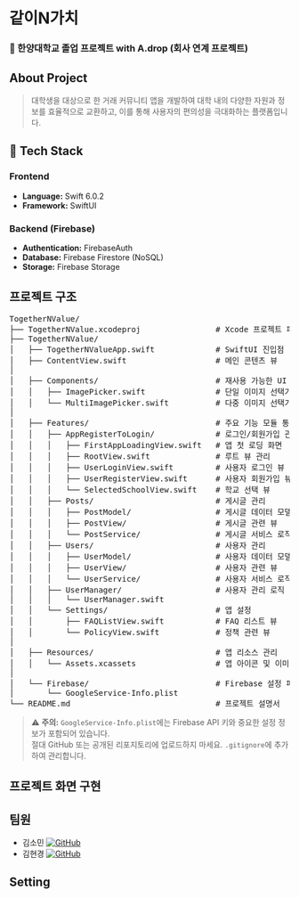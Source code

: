 # 같이N가치
### 🏫 한양대학교 졸업 프로젝트 with A.drop (회사 연계 프로젝트)
## About Project
> 대학생을 대상으로 한 거래 커뮤니티 앱을 개발하여 대학 내의 다양한 자원과 정보를 효율적으로 교환하고, 이를 통해 사용자의 편의성을 극대화하는 플랫폼입니다.
## 🚀 Tech Stack
### Frontend
- **Language:** Swift 6.0.2
- **Framework:** SwiftUI
  
### Backend (Firebase)
- **Authentication:** FirebaseAuth
- **Database:** Firebase Firestore (NoSQL)
- **Storage:** Firebase Storage

## 프로젝트 구조
<pre>
TogetherNValue/
├── TogetherNValue.xcodeproj                # Xcode 프로젝트 파일
├── TogetherNValue/
│   ├── TogetherNValueApp.swift             # SwiftUI 진입점
│   ├── ContentView.swift                   # 메인 콘텐츠 뷰
│
│   ├── Components/                         # 재사용 가능한 UI 컴포넌트
│   │   ├── ImagePicker.swift               # 단일 이미지 선택기
│   │   └── MultiImagePicker.swift          # 다중 이미지 선택기
│
│   ├── Features/                           # 주요 기능 모듈 통합
│   │   ├── AppRegisterToLogin/             # 로그인/회원가입 관련 뷰
│   │   │   ├── FirstAppLoadingView.swift   # 앱 첫 로딩 화면
│   │   │   ├── RootView.swift              # 루트 뷰 관리
│   │   │   ├── UserLoginView.swift         # 사용자 로그인 뷰
│   │   │   ├── UserRegisterView.swift      # 사용자 회원가입 뷰
│   │   │   └── SelectedSchoolView.swift    # 학교 선택 뷰
│   │   ├── Posts/                          # 게시글 관리
│   │   │   ├── PostModel/                  # 게시글 데이터 모델
│   │   │   ├── PostView/                   # 게시글 관련 뷰
│   │   │   └── PostService/                # 게시글 서비스 로직
│   │   ├── Users/                          # 사용자 관리
│   │   │   ├── UserModel/                  # 사용자 데이터 모델
│   │   │   ├── UserView/                   # 사용자 관련 뷰
│   │   │   └── UserService/                # 사용자 서비스 로직
│   │   ├── UserManager/                    # 사용자 관리 로직
│   │   │   └── UserManager.swift
│   │   └── Settings/                       # 앱 설정
│   │       ├── FAQListView.swift           # FAQ 리스트 뷰
│   │       └── PolicyView.swift            # 정책 관련 뷰
│   
│   ├── Resources/                          # 앱 리소스 관리
│   │   └── Assets.xcassets                 # 앱 아이콘 및 이미지 에셋
│   
│   └── Firebase/                           # Firebase 설정 파일
│       └── GoogleService-Info.plist
└── README.md                               # 프로젝트 설명서
</pre>

> ⚠️ **주의:** `GoogleService-Info.plist`에는 Firebase API 키와 중요한 설정 정보가 포함되어 있습니다.  
> 절대 GitHub 또는 공개된 리포지토리에 업로드하지 마세요. `.gitignore`에 추가하여 관리합니다.

## 프로젝트 화면 구현
## 팀원

- 김소민 [![GitHub](https://img.shields.io/badge/GitHub-black?style=flat-square&logo=github)](https://github.com/thals304)
- 김현경 [![GitHub](https://img.shields.io/badge/GitHub-black?style=flat-square&logo=github)](https://github.com/hkkim2021)

## Setting
